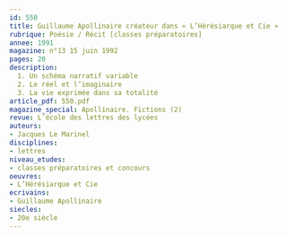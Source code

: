 ```yaml
---
id: 550
title: Guillaume Apollinaire créateur dans « L’Hérésiarque et Cie »
rubrique: Poésie / Récit [classes préparatoires]
annee: 1991
magazine: n°13 15 juin 1992
pages: 20
description: 
  1. Un schéma narratif variable
  2. Le réel et l’imaginaire
  3. La vie exprimée dans sa totalité
article_pdf: 550.pdf
magazine_special: Apollinaire. Fictions (2)
revue: L’école des lettres des lycées
auteurs:
- Jacques Le Marinel
disciplines:
- lettres
niveau_etudes:
- classes préparatoires et concours
oeuvres:
- L’Hérésiarque et Cie
ecrivains:
- Guillaume Apollinaire
siecles:
- 20e siècle
---
```

